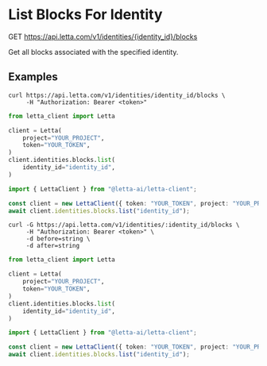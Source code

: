 # List Blocks For Identity

GET https://api.letta.com/v1/identities/{identity_id}/blocks

Get all blocks associated with the specified identity.

## Examples

```shell
curl https://api.letta.com/v1/identities/identity_id/blocks \
     -H "Authorization: Bearer <token>"
```

```python
from letta_client import Letta

client = Letta(
    project="YOUR_PROJECT",
    token="YOUR_TOKEN",
)
client.identities.blocks.list(
    identity_id="identity_id",
)

```

```typescript
import { LettaClient } from "@letta-ai/letta-client";

const client = new LettaClient({ token: "YOUR_TOKEN", project: "YOUR_PROJECT" });
await client.identities.blocks.list("identity_id");

```

```shell
curl -G https://api.letta.com/v1/identities/:identity_id/blocks \
     -H "Authorization: Bearer <token>" \
     -d before=string \
     -d after=string
```

```python
from letta_client import Letta

client = Letta(
    project="YOUR_PROJECT",
    token="YOUR_TOKEN",
)
client.identities.blocks.list(
    identity_id="identity_id",
)

```

```typescript
import { LettaClient } from "@letta-ai/letta-client";

const client = new LettaClient({ token: "YOUR_TOKEN", project: "YOUR_PROJECT" });
await client.identities.blocks.list("identity_id");

```